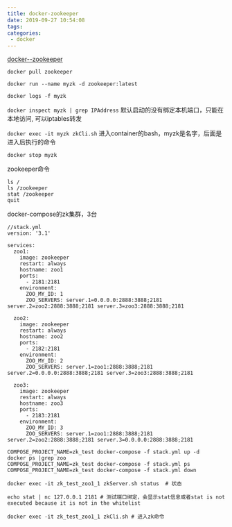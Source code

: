 ```yaml
---
title: docker-zookeeper
date: 2019-09-27 10:54:08
tags:
categories:
 - docker
---
```


[docker--zookeeper](https://hub.docker.com/_/zookeeper)

``docker pull zookeeper``

``docker run --name myzk -d zookeeper:latest``

``docker logs -f myzk``

``docker inspect myzk | grep IPAddress`` 默认启动的没有绑定本机端口，只能在本地访问, 可以iptables转发

``docker exec -it myzk zkCli.sh`` 进入container的bash，myzk是名字，后面是进入后执行的命令

``docker stop myzk``

zookeeper命令
```
ls /
ls /zookeeper
stat /zookeeper
quit
```

docker-compose的zk集群，3台
```
//stack.yml
version: '3.1'

services:
  zoo1:
    image: zookeeper
    restart: always
    hostname: zoo1
    ports:
      - 2181:2181
    environment:
      ZOO_MY_ID: 1
      ZOO_SERVERS: server.1=0.0.0.0:2888:3888;2181 server.2=zoo2:2888:3888;2181 server.3=zoo3:2888:3888;2181

  zoo2:
    image: zookeeper
    restart: always
    hostname: zoo2
    ports:
      - 2182:2181
    environment:
      ZOO_MY_ID: 2
      ZOO_SERVERS: server.1=zoo1:2888:3888;2181 server.2=0.0.0.0:2888:3888;2181 server.3=zoo3:2888:3888;2181

  zoo3:
    image: zookeeper
    restart: always
    hostname: zoo3
    ports:
      - 2183:2181
    environment:
      ZOO_MY_ID: 3
      ZOO_SERVERS: server.1=zoo1:2888:3888;2181 server.2=zoo2:2888:3888;2181 server.3=0.0.0.0:2888:3888;2181
```
```
COMPOSE_PROJECT_NAME=zk_test docker-compose -f stack.yml up -d
docker ps |grep zoo
COMPOSE_PROJECT_NAME=zk_test docker-compose -f stack.yml ps
COMPOSE_PROJECT_NAME=zk_test docker-compose -f stack.yml down

docker exec -it zk_test_zoo1_1 zkServer.sh status  # 状态

echo stat | nc 127.0.0.1 2181 # 测试端口绑定，会显示stat信息或者stat is not executed because it is not in the whitelist

docker exec -it zk_test_zoo1_1 zkCli.sh # 进入zk命令
```

